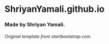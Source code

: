 # ShriyanYamali.github.io
### Made by Shriyan Yamali. 
###### Original template from startbootstrap.com
